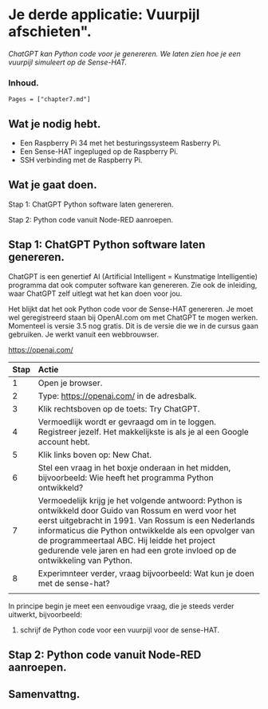 # Je derde applicatie: Vuurpijl afschieten".

*ChatGPT kan Python code voor je genereren. We laten zien hoe je een vuurpijl simuleert op de Sense-HAT.*

### Inhoud.

```@contents
Pages = ["chapter7.md"]
```

## Wat je nodig hebt.

- Een Raspberry Pi 34 met het besturingssysteem Rasberry Pi.
- Een Sense-HAT ingepluged op de Raspberry Pi.
- SSH verbinding met de Raspberry Pi.

## Wat je gaat doen.

Stap 1: ChatGPT Python software laten genereren.

Stap 2: Python code vanuit Node-RED aanroepen.

## Stap 1: ChatGPT Python software laten genereren.

ChatGPT is een genertief AI (Artificial Intelligent = Kunstmatige Intelligentie) programma dat ook computer software kan genereren. Zie ook de inleiding, waar ChatGPT zelf uitlegt wat het kan doen voor jou.

Het blijkt dat het ook Python code voor de Sense-HAT genereren. Je moet wel geregistreerd staan bij OpenAI.com om met ChatGPT te mogen werken. Momenteel is versie 3.5 nog gratis. Dit is de versie die we in de cursus gaan gebruiken. Je werkt vanuit een webbrouwser.

https://openai.com/

|Stap        | Actie      |
|:---------- | :---------- |
| 1 | Open je browser. |
| 2 | Type: https://openai.com/ in de adresbalk. |
| 3 | Klik rechtsboven op de toets: Try ChatGPT. |
| 4 | Vermoedlijk wordt er gevraagd om in te loggen. Registreer jezelf. Het makkelijkste is als je al een Google account hebt. |
| 5 | Klik links boven op: New Chat. |
| 6 | Stel een vraag in het boxje onderaan in het midden, bijvoorbeeld: Wie heeft het programma Python ontwikkeld? |
| 7 | Vermoedelijk krijg je het volgende antwoord: Python is ontwikkeld door Guido van Rossum en werd voor het eerst uitgebracht in 1991. Van Rossum is een Nederlands informaticus die Python ontwikkelde als een opvolger van de programmeertaal ABC. Hij leidde het project gedurende vele jaren en had een grote invloed op de ontwikkeling van Python. |
| 8 | Experimnteer verder, vraag bijvoorbeeld: Wat kun je doen met de sense-hat? |
||

In principe begin je meet een eenvoudige vraag, die je steeds verder uitwerkt, bijvoorbeeld:

1. schrijf de Python code voor een vuurpijl voor de sense-HAT.





## Stap 2: Python code vanuit Node-RED aanroepen.

## Samenvattng.